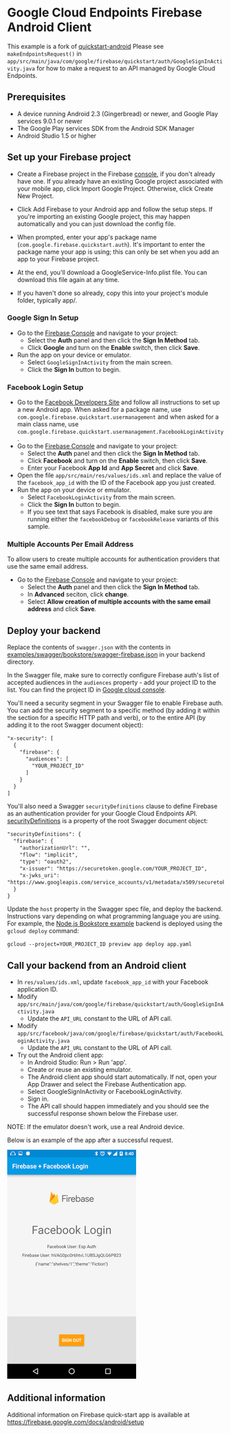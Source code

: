 # Google Cloud Endpoints Firebase Android Client

This example is a fork of
[quickstart-android](https://github.com/firebase/quickstart-android/tree/master/auth)
Please see `makeEndpointsRequest()` in
`app/src/main/java/com/google/firebase/quickstart/auth/GoogleSignInActivity.java`
for how to make a request to an API managed by Google Cloud Endpoints.

## Prerequisites

* A device running Android 2.3 (Gingerbread) or newer, and Google Play services 9.0.1 or newer
* The Google Play services SDK from the Android SDK Manager
* Android Studio 1.5 or higher

## Set up your Firebase project

* Create a Firebase project in the Firebase
  [console](https://firebase.google.com/console/), if you don't
  already have one. If you already have an existing Google project
  associated with your mobile app, click Import Google
  Project. Otherwise, click Create New Project.

* Click Add Firebase to your Android app and follow the setup steps. If
  you're importing an existing Google project, this may happen
  automatically and you can just download the config file.

* When prompted, enter your app's package name
  (`com.google.firebase.quickstart.auth`). It's important to enter the
  package name your app is using; this can only be set when you add an
  app to your Firebase project.

* At the end, you'll download a GoogleService-Info.plist file. You can
  download this file again at any time.

* If you haven't done so already, copy this into your project's module
  folder, typically app/.

### Google Sign In Setup

- Go to the [Firebase Console](https://console.firebase.google.com) and navigate to your project:
  - Select the **Auth** panel and then click the **Sign In Method** tab.
  - Click **Google** and turn on the **Enable** switch, then click **Save**.
- Run the app on your device or emulator.
    - Select `GoogleSignInActivity` from the main screen.
    - Click the **Sign In** button to begin.


### Facebook Login Setup

- Go to the [Facebook Developers Site](https://developers.facebook.com) and follow all
  instructions to set up a new Android app. When asked for a package name, use
  `com.google.firebase.quickstart.usermanagement` and when asked for a main class name,
  use `com.google.firebase.quickstart.usermanagement.FacebookLoginActivity`.
- Go to the [Firebase Console](https://console.firebase.google.com) and navigate to your project:
  - Select the **Auth** panel and then click the **Sign In Method** tab.
  - Click **Facebook** and turn on the **Enable** switch, then click **Save**.
  - Enter your Facebook **App Id** and **App Secret** and click **Save**.
- Open the file `app/src/main/res/values/ids.xml` and replace the value of the `facebook_app_id` with the ID of the Facebook app you just created.
- Run the app on your device or emulator.
    - Select `FacebookLoginActivity` from the main screen.
    - Click the **Sign In** button to begin.
    - If you see text that says Facebook is disabled, make sure you are running
      either the `facebookDebug` or `facebookRelease` variants of this sample.

### Multiple Accounts Per Email Address

To allow users to create multiple accounts for authentication
providers that use the same email address.

- Go to the [Firebase Console](https://console.firebase.google.com)
  and navigate to your project:
  - Select the **Auth** panel and then click the **Sign In Method**
    tab.
  - In **Advanced** seciton, click **change**.
  - Select **Allow creation of multiple accounts with the same email
    address** and click **Save**.

## Deploy your backend

Replace the contents of `swagger.json` with the contents in
[examples/swagger/bookstore/swagger-firebase.json](/examples/swagger/bookstore/swagger-firebase.json)
in your backend directory.

In the Swagger file, make sure to correctly configure Firebase auth's
list of accepted audiences in the `audiences` property - add your
project ID to the list. You can find the project ID in
[Google cloud console](https://console.cloud.google.com).

You'll need a security segment in your Swagger file to enable Firebase
auth.  You can add the security segment to a specific method (by
adding it within the section for a specific HTTP path and verb), or to
the entire API (by adding it to the root Swagger document object):

    "x-security": [
      {
        "firebase": {
          "audiences": [
            "YOUR_PROJECT_ID"
          ]
        }
      }
    ]

You'll also need a Swagger `securityDefinitions` clause to define
Firebase as an authentication provider for your Google Cloud Endpoints
API.
[securityDefinitions](http://swagger.io/specification/#securityDefinitionsObject)
is a property of the root Swagger document object:

    "securityDefinitions": {
      "firebase": {
        "authorizationUrl": "",
        "flow": "implicit",
        "type": "oauth2",
        "x-issuer": "https://securetoken.google.com/YOUR_PROJECT_ID",
        "x-jwks_uri": "https://www.googleapis.com/service_accounts/v1/metadata/x509/securetoken@system.gserviceaccount.com"
      }
    }

Update the `host` property in the Swagger spec file, and deploy the backend.
Instructions vary depending on what programming language you are using.  For
example, the [Node.js Bookstore example](/examples/nodejs/bookstore) backend is
deployed using the `gcloud deploy` command:

    gcloud --project=YOUR_PROJECT_ID preview app deploy app.yaml

## Call your backend from an Android client

* In `res/values/ids.xml`, update `facebook_app_id` with your Facebook application ID.
* Modify `app/src/main/java/com/google/firebase/quickstart/auth/GoogleSignInActivity.java`
    * Update the `API_URL` constant to the URL of API call.
* Modify `app/src/facebook/java/com/google/firebase/quickstart/auth/FacebookLoginActivity.java`
    * Update the `API_URL` constant to the URL of API call.
* Try out the Android client app:
    * In Android Studio: Run > Run 'app'.
    * Create or reuse an existing emulator.
    * The Android client app should start automatically. If not, open your App
      Drawer and select the Firebase Authentication app.
    * Select GoogleSignInActivity or FacebookLoginActivity.
    * Sign in.
    * The API call should happen immediately and you should see the successful
      response shown below the Firebase user.

NOTE: If the emulator doesn't work, use a real Android device.

Below is an example of the app after a successful request.

![an example of the app after a successful request](screenshot.png)

## Additional information

Additional information on Firebase quick-start app is available at
https://firebase.google.com/docs/android/setup
